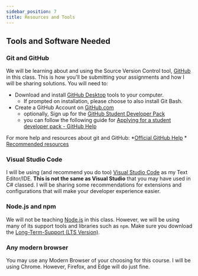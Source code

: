 ```yaml
---
sidebar_position: 7
title: Resources and Tools
---
```


## Tools and Software Needed

### Git and GitHub

We will be learning about and using the Source Version Control tool, [GitHub](https://github.com) in this class. This is how you'll be submitting your assignments and how I will be sharing solutions. You will need to:

* Download and install [GitHub Desktop](https://desktop.github.com/) tools to your computer.
  * If prompted on installation, please choose to also install Git Bash.
* Create a GitHub Account on [GitHub.com](https://github.com/)
  * optionally, Sign up for the [GitHub Student Developer Pack](https://education.github.com/pack)
  * you can follow the following guide for [Applying for a student developer pack - GitHub Help](https://help.github.com/en/articles/applying-for-a-student-developer-pack)

For more help and resources about git and GitHub:
    *[Official GitHub Help](https://help.github.com/)
    * [Recommended resources](http://hackerhours.org/resources.html#github)

### Visual Studio Code

I will be using (and recommend you do too) [Visual Studio Code](https://code.visualstudio.com/download) as my Text Editor/IDE. **This is not the same as Visual Studio** that you may have used in C# classed. I will be sharing some recommendations for extensions and configurations that will make your developer experience easier.

### Node.js and npm

We will not be teaching [Node.js](https://nodejs.org) in this class. However, we will be using many of its support tools and libraries such as `npm`. Make sure you download the [Long-Term-Support (LTS Version)](https://nodejs.org).

### Any modern browser

You may use any Modern Browser of your choosing for this course. I will be using Chrome. However, Firefox, and Edge will do just fine.
